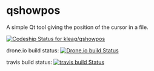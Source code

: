 qshowpos
========

A simple Qt tool giving the position of the cursor in a file.

[ ![Codeship Status for kleag/qshowpos](https://www.codeship.io/projects/2d769fb0-f31d-0131-9544-4a285323a758/status)](https://www.codeship.io/projects/27804)

drone.io build status: [![Drone.io build Status](https://drone.io/github.com/kleag/qshowpos/status.png)](https://drone.io/github.com/kleag/qshowpos/latest)

travis build status: [![travis build Status](https://travis-ci.org/kleag/qshowpos.svg?branch=master)](https://travis-ci.org/kleag/qshowpos)

